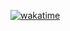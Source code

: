 [![wakatime](https://wakatime.com/badge/user/47aca238-2ea3-43f5-bd15-0c12d1e28eb4.svg)](https://wakatime.com/@47aca238-2ea3-43f5-bd15-0c12d1e28eb4)

<!--
**dbdness/dbdness** is a ✨ _special_ ✨ repository because its `README.md` (this file) appears on your GitHub profile.

Here are some ideas to get you started:

- 🔭 I’m currently working on ...
- 🌱 I’m currently learning ...
- 👯 I’m looking to collaborate on ...
- 🤔 I’m looking for help with ...
- 💬 Ask me about ...
- 📫 How to reach me: ...
- 😄 Pronouns: ...
- ⚡ Fun fact: ...
-->
